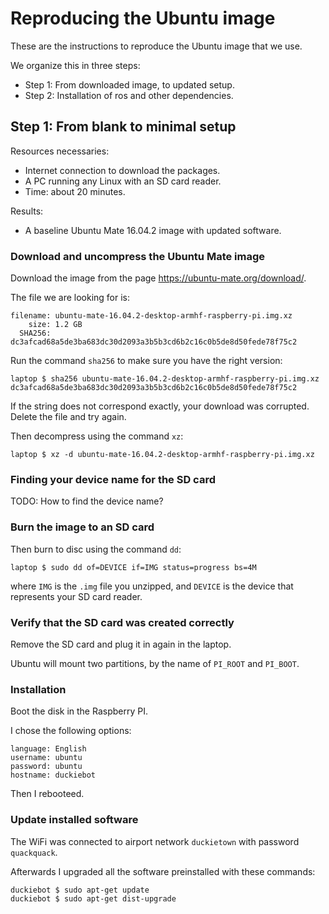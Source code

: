 # Reproducing the Ubuntu image

These are the instructions to reproduce the Ubuntu image that we use.

We organize this in three steps:

- Step 1: From downloaded image, to updated setup.
- Step 2: Installation of ros and other dependencies.

## Step 1: From blank to minimal setup

Resources necessaries:

- Internet connection to download the packages.
- A PC running any Linux with an SD card reader.
- Time: about 20 minutes.

Results:

-  A baseline Ubuntu Mate 16.04.2 image with updated software.

### Download and uncompress the Ubuntu Mate image

Download the image from the page https://ubuntu-mate.org/download/.

The file we are looking for is:

    filename: ubuntu-mate-16.04.2-desktop-armhf-raspberry-pi.img.xz
        size: 1.2 GB
      SHA256: dc3afcad68a5de3ba683dc30d2093a3b5b3cd6b2c16c0b5de8d50fede78f75c2

Run the command `sha256` to make sure you have the right version:

    laptop $ sha256 ubuntu-mate-16.04.2-desktop-armhf-raspberry-pi.img.xz
    dc3afcad68a5de3ba683dc30d2093a3b5b3cd6b2c16c0b5de8d50fede78f75c2

If the string does not correspond exactly, your download was corrupted.
Delete the file and try again.

Then decompress using the command `xz`:

    laptop $ xz -d ubuntu-mate-16.04.2-desktop-armhf-raspberry-pi.img.xz

### Finding your device name for the SD card

TODO: How to find the device name?


### Burn the image to an SD card

Then burn to disc using the command `dd`:

    laptop $ sudo dd of=DEVICE if=IMG status=progress bs=4M

where `IMG` is the `.img` file you unzipped, and `DEVICE` is the device
that represents your SD card reader.

### Verify that the SD card was created correctly

Remove the SD card and plug it in again in the laptop.

Ubuntu will mount two partitions, by the name of `PI_ROOT` and `PI_BOOT`.


### Installation

Boot the disk in the Raspberry PI.

I chose the following options:

    language: English
    username: ubuntu
    password: ubuntu
    hostname: duckiebot

Then I rebooteed.

### Update installed software

The WiFi was connected to airport network `duckietown`
with password `quackquack`.

Afterwards I upgraded all the software preinstalled with these
commands:

    duckiebot $ sudo apt-get update
    duckiebot $ sudo apt-get dist-upgrade
